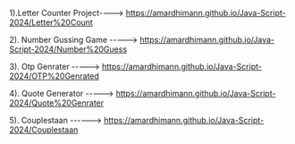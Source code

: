 1).Letter Counter Project---->
https://amardhimann.github.io/Java-Script-2024/Letter%20Count

2). Number Gussing Game ----->
https://amardhimann.github.io/Java-Script-2024/Number%20Guess

3). Otp Genrater ----->
https://amardhimann.github.io/Java-Script-2024/OTP%20Genrated

4). Quote Generator ----->
https://amardhimann.github.io/Java-Script-2024/Quote%20Genrater

5). Couplestaan ------>
https://amardhimann.github.io/Java-Script-2024/Couplestaan
